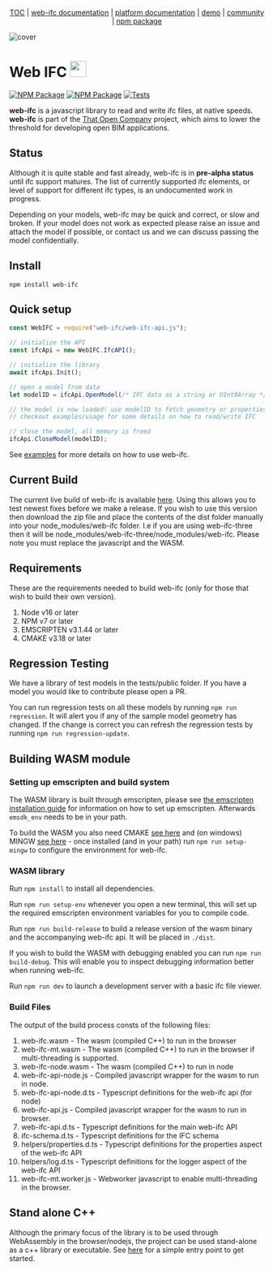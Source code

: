 <p align="center">
  <a href="https://thatopen.com/">TOC</a>
  |
  <a href="https://thatopen.github.io/engine_web-ifc/docs">web-ifc documentation</a>
  |
  <a href="https://docs.thatopen.com/intro"> platform documentation</a>
  |
  <a href="https://thatopen.github.io/engine_web-ifc/demo">demo</a>
  |
  <a href="https://people.thatopen.com/">community</a>
  |
  <a href="https://www.npmjs.com/package/web-ifc">npm package</a>
</p>

![cover](banner.png)

<h1>Web IFC <img src="https://thatopen.github.io/engine_components/resources/favicon.ico" width="32"/></h1>

[![NPM Package][npm]][npm-url]
[![NPM Package][npm-downloads]][npm-url]
[![Tests](https://github.com/ThatOpen/engine_components/actions/workflows/tests.yml/badge.svg)](https://github.com/ThatOpen/engine_components/actions/workflows/tests.yaml)

**web-ifc** is a javascript library to read and write ifc files, at native speeds. **web-ifc** is part of the [That Open Company](https://thatopen.com) project, which aims to lower the threshold for developing open BIM applications.

## Status

Although it is quite stable and fast already, web-ifc is in **pre-alpha status** until ifc support matures. The list of currently supported ifc elements, or level of support for different ifc types, is an undocumented work in progress. 

Depending on your models, web-ifc may be quick and correct, or slow and broken. If your model does not work as expected please raise an issue and attach the model if possible, or contact us and we can discuss passing the model confidentially.

## Install

`npm install web-ifc`

## Quick setup

```JavaScript
const WebIFC = require("web-ifc/web-ifc-api.js");

// initialize the API
const ifcApi = new WebIFC.IfcAPI();

// initialize the library
await ifcApi.Init();

// open a model from data
let modelID = ifcApi.OpenModel(/* IFC data as a string or UInt8Array */, /* optional settings object */, );

// the model is now loaded! use modelID to fetch geometry or properties
// checkout examples/usage for some details on how to read/write IFC

// close the model, all memory is freed
ifcApi.CloseModel(modelID);

```

See [examples](https://github.com/ThatOpen/engine_web-ifc/tree/main/examples/usage) for more details on how to use web-ifc.

## Current Build

The current live build of web-ifc is available [here](https://thatopen.github.io/engine_web-ifc/build.zip). Using this allows you to test newest fixes before we make a release. If you wish to use this version then download the zip file and place the contents of the dist folder manually into your node_modules/web-ifc folder. I.e if you are using web-ifc-three then it will be node_modules/web-ifc-three/node_modules/web-ifc. Please note you must replace the javascript and the WASM.

## Requirements

These are the requirements needed to build web-ifc (only for those that wish to build their own version).

1. Node v16 or later
2. NPM v7 or later
3. EMSCRIPTEN v3.1.44 or later
4. CMAKE v3.18 or later

## Regression Testing

We have a library of test models in the tests/public folder. If you have a model you would like to contribute please open a PR.

You can run regression tests on all these models by running `npm run regression`. It will alert you if any of the sample model geometry has changed. If the change is correct you can refresh the regression tests by running `npm run regression-update`.

## Building WASM module

### Setting up emscripten and build system

The WASM library is built through emscripten, please see [the emscripten installation guide](https://emscripten.org/docs/getting_started/downloads.html) for information on how to set up emscripten. Afterwards `emsdk_env` needs to be in your path.

To build the WASM you also need CMAKE [see here](https://cmake.org/download/) and (on windows) MINGW [see here](https://sourceforge.net/projects/mingw/) - once installed (and in your path) run `npm run setup-mingw` to configure the environment for web-ifc.

### WASM library

Run `npm install` to install all dependencies.

Run `npm run setup-env` whenever you open a new terminal, this will set up the required emscripten environment variables for you to compile code.

Run `npm run build-release` to build a release version of the wasm binary and the accompanying web-ifc api. It will be placed in `./dist`.

If you wish to build the WASM with debugging enabled you can run `npm run build-debug`. This will enable you to inspect debugging information better when running web-ifc.

Run `npm run dev` to launch a development server with a basic ifc file viewer.

### Build Files

The output of the build process consts of the following files:

1. web-ifc.wasm - The wasm (compiled C++) to run in the browser
2. web-ifc-mt.wasm - The wasm (compiled C++) to run in the browser if multi-threading is supported.
3. web-ifc-node.wasm - The wasm (compiled C++) to run in node
4. web-ifc-api-node.js - Compiled javascript wrapper for the wasm to run in node.
5. web-ifc-api-node.d.ts - Typescript definitions for the web-ifc api (for node)
6. web-ifc-api.js - Compiled javascript wrapper for the wasm to run in browser.
7. web-ifc-api.d.ts - Typescript definitions for the main web-ifc API
8. ifc-schema.d.ts - Typescript definitions for the IFC schema
9. helpers/properties.d.ts - Typescript definitions for the properties aspect of the web-ifc API
10. helpers/log.d.ts - Typescript definitions for the logger aspect of the web-ifc API
11. web-ifc-mt.worker.js - Webworker javascript to enable multi-threading in the browser.

## Stand alone C++

Although the primary focus of the library is to be used through WebAssembly in the browser/nodejs, the project can be used stand-alone as a c++ library or executable. See [here](https://github.com/ThatOpen/engine_web-ifc/blob/main/src/cpp/web-ifc-test.cpp) for a simple entry point to get started.

[npm]: https://img.shields.io/npm/v/web-ifc
[npm-url]: https://www.npmjs.com/package/web-ifc
[npm-downloads]: https://img.shields.io/npm/dw/web-ifc
